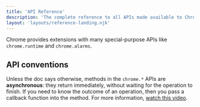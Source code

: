 ```yaml
---
title: 'API Reference'
description: 'The complete reference to all APIs made available to Chrome Extensions. This includes APIs for the deprecated Chrome Apps platform as well as APIs still in beta and dev.'
layout: 'layouts/reference-landing.njk'
---
```


Chrome provides extensions with many special-purpose APIs like `chrome.runtime` and `chrome.alarms`.

## API conventions

Unless the doc says otherwise, methods in the `chrome.*` APIs are **asynchronous**: they return immediately, without waiting for the operation to finish.
If you need to know the outcome of an operation, then you pass a callback function into the method.
For more information, [watch this video](https://www.youtube.com/watch?v=bmxr75CV36A).
